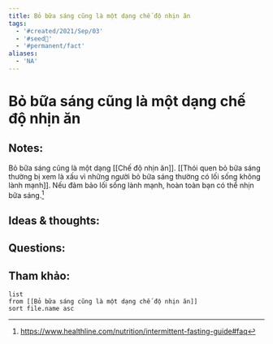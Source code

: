 ```yaml
---
title: Bỏ bữa sáng cũng là một dạng chế độ nhịn ăn
tags:
  - '#created/2021/Sep/03'
  - '#seed🥜'
  - '#permanent/fact'
aliases:
  - 'NA'
---
```

# Bỏ bữa sáng cũng là một dạng chế độ nhịn ăn

## Notes:
Bỏ bữa sáng cũng là một dạng [[Chế độ nhịn ăn]]. [[Thói quen bỏ bữa sáng thường bị xem là xấu vì những người bỏ bữa sáng thường có lối sống không lành mạnh]]. Nếu đảm bảo lối sống lành mạnh, hoàn toàn bạn có thể nhịn bữa sáng.[^1]

## Ideas & thoughts:

## Questions:


## Tham khảo:
```dataview
list
from [[Bỏ bữa sáng cũng là một dạng chế độ nhịn ăn]]
sort file.name asc
```
[^1]:https://www.healthline.com/nutrition/intermittent-fasting-guide#faq